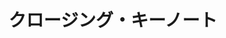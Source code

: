 ---
key: closing_keynote
title: クロージング・キーノート
format: keynote
tags:
  - open
speakers:
  - miho_funakoshi
presentation: 
draft: false
---